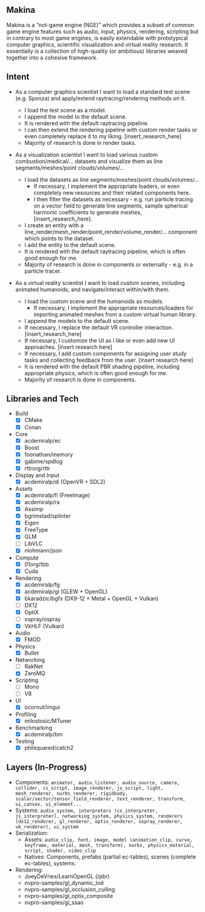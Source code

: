 ## Makina ##
Makina is a ”not-game engine (NGE)” which provides a subset of common game engine features such as audio, input, physics, rendering, scripting but in contrary to most game engines, is easily extendable with prototypical computer graphics, scientific visualization and virtual reality research. It essentially is a collection of high-quality (or ambitious) libraries weaved together into a cohesive framework.

## Intent ##
- As a computer graphics scientist I want to load a standard test scene (e.g. Sponza) and apply/extend raytracing/rendering methods on it.
  - I load the test scene as a model.
  - I append the model to the default scene. 
  - It is rendered with the default raytracing pipeline.
  - I can then extend the rendering pipeline with custom render tasks or even completely replace it to my liking. [insert_research_here]
  - Majority of research is done in render tasks.

- As a visualization scientist I want to load various custom combustion/medical/... datasets and visualize them as line segments/meshes/point clouds/volumes/...
  - I load the datasets as line segments/meshes/point clouds/volumes/...
    - If necessary, I implement the appropriate loaders, or even completely new resources and their related components here.
  	- I then filter the datasets as necessary - e.g. run particle tracing on a vector field to generate line segments, sample spherical harmonic coefficients to generate meshes, [insert_research_here].
  - I create an entity with a line_render/mesh_render/point_render/volume_render/... component which points to the dataset.
  - I add the entity to the default scene.
  - It is rendered with the default raytracing pipeline, which is often good enough for me.
  - Majority of research is done in components or externally - e.g. in a particle tracer.

- As a virtual reality scientist I want to load custom scenes, including animated humanoids, and navigate/interact within/with them.
  - I load the custom scene and the humanoids as models.
    - If necessary, I implement the appropriate resources/loaders for importing animated meshes from a custom virtual human library.
  - I append the models to the default scene.
  - If necessary, I replace the default VR controller interaction. [insert_research_here]
  - If necessary, I customize the UI as I like or even add new UI approaches. [insert research here]
  - If necessary, I add custom components for assigning user study tasks and collecting feedback from the user. [insert research here]
  - It is rendered with the default PBR shading pipeline, including appropriate physics, which is often good enough for me.
  - Majority of research is done in components.


## Libraries and Tech ##
- Build
  - [x] CMake
  - [x] Conan
- Core
  - [x] acdemiralp/ec
  - [x] Boost
  - [x] foonathan/memory
  - [x] gabime/spdlog
  - [x] rttrorg/rttr
- Display and Input
  - [x] acdemiralp/di (OpenVR + SDL2)
- Assets
  - [x] acdemiralp/fi (FreeImage)
  - [x] acdemiralp/ra
  - [x] Assimp
  - [x] bgrimstad/splinter
  - [x] Eigen
  - [x] FreeType
  - [x] GLM
  - [ ] LibVLC
  - [x] nlohmann/json
- Compute
  - [x] 01org/tbb
  - [x] Cuda
- Rendering
  - [x] acdemiralp/fg
  - [x] acdemiralp/gl (GLEW + OpenGL)
  - [x] bkaradzic/bgfx (DX9-12 + Metal + OpenGL + Vulkan)
  - [ ] DX12
  - [x] OptiX
  - [ ] ospray/ospray
  - [x] VkHLF (Vulkan)
- Audio
  - [x] FMOD
- Physics
  - [x] Bullet
- Networking
  - [ ] RakNet
  - [x] ZeroMQ
- Scripting
  - [ ] Mono
  - [ ] V8
- UI
  - [x] ocornut/imgui
- Profiling
  - [x] milostosic/MTuner
- Benchmarking
  - [x] acdemiralp/bm
- Testing
  - [x] philsquared/catch2

## Layers (In-Progress) ##
- Components: `animator, audio_listener, audio_source, camera, collider, cs_script, image_renderer, js_script, light, mesh_renderer, nurbs_renderer, rigidbody, scalar/vector/tensor_field_renderer, text_renderer, transform, ui_canvas, ui_element...`
- Systems: `audio_system, interpreters (cs_interpreter, js_interpreter), networking_system, physics_system, renderers (dx12_renderer, gl_renderer, optix_renderer, ospray_renderer, vk_renderer), ui_system`
- Serialization: 
  - Assets: `audio_clip, font, image, model (animation_clip, curve, keyframe, material, mesh, transform), nurbs, physics_material, script, shader, video_clip`
  - Natives: Components, prefabs (partial ec-tables), scenes (complete ec-tables), systems.
- Rendering:
  - JoeyDeVries/LearnOpenGL (/pbr)
  - nvpro-samples/gl_dynamic_lod
  - nvpro-samples/gl_occlusion_culling
  - nvpro-samples/gl_optix_composite
  - nvpro-samples/gl_ssao